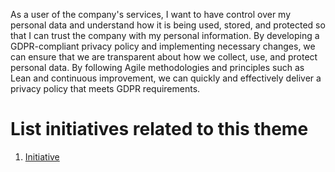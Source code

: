 As a user of the company's services, I want to have control over my personal data and understand how it is being used, stored, and protected so that I can trust the company with my personal information. By developing a GDPR-compliant privacy policy and implementing necessary changes, we can ensure that we are transparent about how we collect, use, and protect personal data.  By following Agile methodologies and principles such as Lean and continuous improvement, we can quickly and effectively deliver a privacy policy that meets GDPR requirements.




# List initiatives related to this theme
1. [Initiative](documentation/templates/theme/initiatives/initiative_template.md)